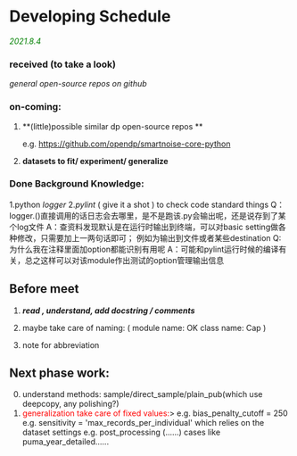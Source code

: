 # Developing Schedule

*<font color=green>2021.8.4</font>*

### received (to take a look)

*general open-source repos on github*

### on-coming:

1. **(little)possible similar dp open-source repos **  

   e.g. https://github.com/opendp/smartnoise-core-python

2. **datasets to fit/ experiment/ generalize** 

### Done Background Knowledge:
1.python *logger*
2.*pylint* ( give it a shot ) to check code standard things 
Q：logger.()直接调用的话日志会去哪里，是不是跑该.py会输出呢，还是说存到了某个log文件
A：查资料发现默认是在运行时输出到终端，可以对basic setting做各种修改，只需要加上一两句话即可；
例如为输出到文件或者某些destination
Q:  为什么我在注释里面加option都能识别有用呢
A：可能和pylint运行时候的编译有关，总之这样可以对该module作出测试的option管理输出信息



## Before meet 

1. ***read , understand,  add docstring / comments*** 
2. maybe take care of naming: ( module name: OK class name: Cap )

3. note for abbreviation

## Next phase work:

0. understand methods:
   sample/direct_sample/plain_pub(which use deepcopy, any polishing?)
1. <font color=red>generalization take care of fixed values:</font>>
   e.g.
    bias_penalty_cutoff = 250
   e.g.
    sensitivity = 'max_records_per_individual' which relies on the dataset settings
   e.g.
    post_processing (......)
    cases like puma_year_detailed......




